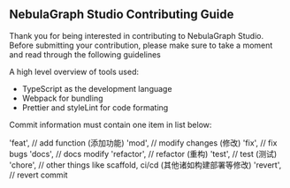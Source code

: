 ## NebulaGraph Studio Contributing Guide
Thank you for being interested in contributing to NebulaGraph Studio. Before submitting your contribution, please make sure to take a moment and read through the following guidelines

A high level overview of tools used:

- TypeScript as the development language
- Webpack for bundling
- Prettier and styleLint for code formating

Commit information must contain one item in list below:

'feat', // add function (添加功能)
'mod', // modify changes (修改)
'fix', // fix bugs
'docs', // docs modify
'refactor', // refactor (重构)
'test', // test (测试)
'chore', // other things like scaffold, ci/cd (其他诸如构建部署等修改)
'revert', // revert commit